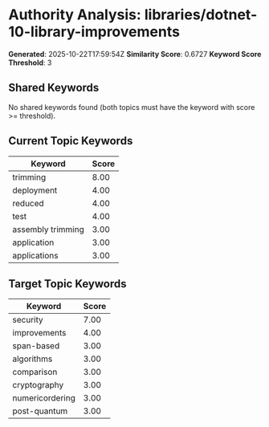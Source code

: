 # Authority Analysis: libraries/dotnet-10-library-improvements

**Generated**: 2025-10-22T17:59:54Z
**Similarity Score**: 0.6727
**Keyword Score Threshold**: 3

## Shared Keywords

No shared keywords found (both topics must have the keyword with score >= threshold).

## Current Topic Keywords

| Keyword | Score |
|---------|-------|
| trimming | 8.00 |
| deployment | 4.00 |
| reduced | 4.00 |
| test | 4.00 |
| assembly trimming | 3.00 |
| application | 3.00 |
| applications | 3.00 |

## Target Topic Keywords

| Keyword | Score |
|---------|-------|
| security | 7.00 |
| improvements | 4.00 |
| span-based | 3.00 |
| algorithms | 3.00 |
| comparison | 3.00 |
| cryptography | 3.00 |
| numericordering | 3.00 |
| post-quantum | 3.00 |

